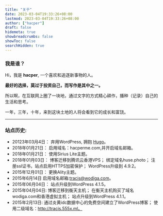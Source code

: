 ```yaml
---
title: "关于"
date: 2023-03-04T19:33:26+08:00
lastmod: 2023-03-04T19:33:26+08:00
author: ["hacper"]
draft: false
hidemeta: true
showbreadcrumbs: false
showToc: false
searchHidden: true
---
```


### 我是谁？
Hi，我是 **hacper**, 一个喜欢和追逐新事物的人。

**最好的选择，莫过于投资自己，而写作是其中之一。**

所以啊，在互联网上圈了一块地，通过文字的方式精心耕作，播种（记录）自己的生活和思考。

一年，三年，十年，来到这块土地的人将会看到它的成长和富饶。

---



### 站点历史:

- 20123年03月4日： 弃用WordPress, 拥抱 [Hugo](https://gohugo.io/)。
- 2018年01月21日： 启用域名：hacperme.com,并开启域名邮箱。
- 2018年01月21日： 使用Sirius Lite主题。
- 2018年01月03日： 博客迁移到腾讯云香港VPS； 绑定域名huse.photo； 注册ssl证书，站点启用HTTPS加密保护； WordPress升级到 4.9.2。
- 2015年12月01日： 更换Ality主题。
- 2015年6月14日 启用域名邮箱:tracis@wodiga.com。
- 2015年06月04日： 站点升级到WordPress 4.1.5。
- 2015年04月04日: 博客迁移到衡天主机； 在衡天主机购买了域名wodiga.com和香港虚拟主机； 站点升级到WordPress 4.1.1。
- 2015年2月13日: 通过炎黄idc数据中心的免费空间建立了WordPress博客； 使用二级域名：http://tracis.555x.ml。
